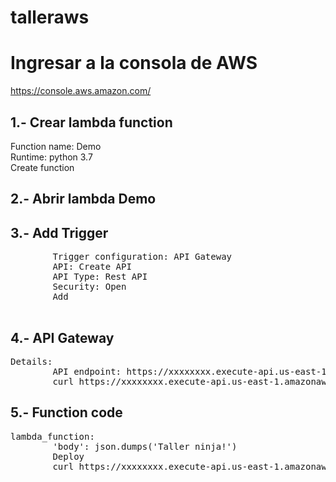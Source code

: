 # talleraws
# Ingresar a la consola de AWS 
https://console.aws.amazon.com/

## 1.- Crear lambda function
Function name: Demo<br>
Runtime: python 3.7<br> 
Create function<br>
## 2.- Abrir lambda Demo
## 3.- Add Trigger
<pre>
        Trigger configuration: API Gateway
        API: Create API
        API Type: Rest API
        Security: Open
        Add
        
</pre>

## 4.- API Gateway
<pre>
Details:
        API endpoint: https://xxxxxxxx.execute-api.us-east-1.amazonaws.com/default/Demo   <-- (Right click new tab)
        curl https://xxxxxxxx.execute-api.us-east-1.amazonaws.com/default/Demo
</pre>

## 5.- Function code
<pre>
lambda_function:
        'body': json.dumps('Taller ninja!')
        Deploy
        curl https://xxxxxxxx.execute-api.us-east-1.amazonaws.com/default/Demo
</pre>
